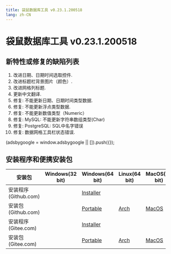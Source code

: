 ```yaml
---
title: 袋鼠数据库工具 v0.23.1.200518
lang: zh-CN
---
```


# 袋鼠数据库工具 v0.23.1.200518

## 新特性或修复的缺陷列表
1. 改进日期、日期时间选取控件.
2. 改进标题栏背景图片（颜色）.
3. 改进网格列标题.
4. 更新中文翻译.
5. 修复:  不能更新日期、日期时间类型数据.
6. 修复:  不能更新浮点类型数据.
7. 修复:  不能更新数值类型（Numeric）
8. 修复:  MySQL: 不能更新字符串数组类型(Char)
9. 修复:  PostgreSQL: SQL中名字错误
10. 修复:  数据网格工具栏状态错误.

<div>
    <ins class="adsbygoogle"
        style="display:block; text-align:center;"
        data-ad-layout="in-article"
        data-ad-format="fluid"
        data-ad-client="ca-pub-3975819313740938"
        data-ad-slot="6760827895"></ins>
    <script2 type="text/javascript">
        (adsbygoogle = window.adsbygoogle || []).push({});
    </script2>
</div>


## 安装程序和便携安装包 <Badge text="链接已失效" type="warning"/>

| 安装包        | Windows(32 bit) | Windows(64 bit) | Linux(64 bit)   | MacOS(64 bit)   |
|-----------------|-----------------|-----------------|-----------------|-----------------|
| 安装程序<br/>(Github.com) | | [Installer](https://github.com/dbkangaroo/kangaroo/releases/download/v0.23.1.200518/kangaroo_0.23.1.200518_AMD64.exe) | | |
| 安装包<br/>(Github.com)  | | [Portable](https://github.com/dbkangaroo/kangaroo/releases/download/v0.23.1.200518/kangaroo_0.23.1.200518_AMD64.7z) | [Arch](https://github.com/dbkangaroo/kangaroo/releases/download/v0.23.1.200518/kangaroo_0.23.1.200518_arch.zip) | [MacOS](https://github.com/dbkangaroo/kangaroo/releases/download/v0.23.1.200518/kangaroo_0.23.1.200518_macos.zip) |
| 安装程序<br/>(Gitee.com) | | [Installer](https://gitee.com/dbkangaroo/kangaroo/attach_files/394608/download) | | |
| 安装包<br/>(Gitee.com)  | | [Portable](https://gitee.com/dbkangaroo/kangaroo/attach_files/394611/download) | [Arch](https://gitee.com/dbkangaroo/kangaroo/attach_files/394610/download) | [MacOS](https://gitee.com/dbkangaroo/kangaroo/attach_files/394721/download) |